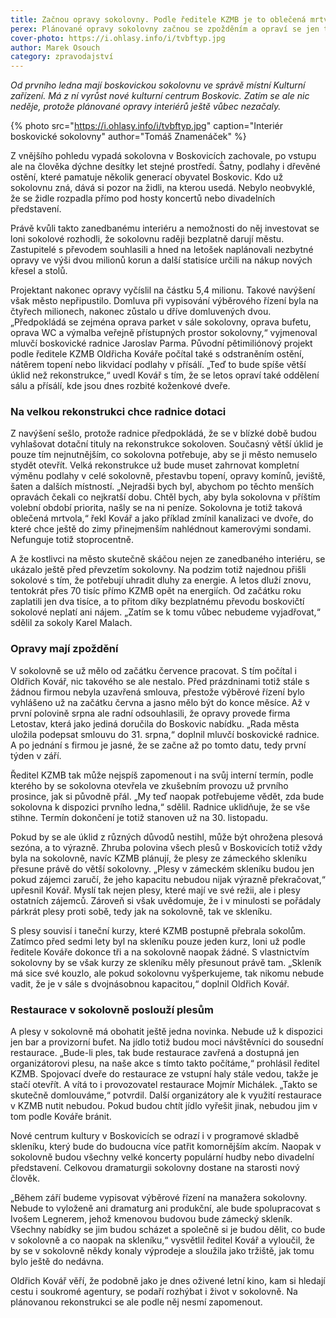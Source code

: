 ```yaml
---
title: Začnou opravy sokolovny. Podle ředitele KZMB je to oblečená mrtvola
perex: Plánované opravy sokolovny začnou se zpožděním a opraví se jen to nejnutnější. Do budoucna je nutná kompletní rekonstrukce.
cover-photo: https://i.ohlasy.info/i/tvbftyp.jpg
author: Marek Osouch
category: zpravodajství
---
```


*Od prvního ledna mají boskovickou sokolovnu ve správě místní Kulturní zařízení. Má z ní vyrůst nové kulturní centrum Boskovic. Zatím se ale nic neděje, protože plánované opravy interiérů ještě vůbec nezačaly.*

{% photo src="https://i.ohlasy.info/i/tvbftyp.jpg" caption="Interiér boskovické sokolovny" author="Tomáš Znamenáček" %}

Z vnějšího pohledu vypadá sokolovna v Boskovicích zachovale, po vstupu ale na člověka dýchne desítky let stejné prostředí. Šatny, podlahy i dřevěné ostění, které pamatuje několik generací obyvatel Boskovic. Kdo už sokolovnu zná, dává si pozor na židli, na kterou usedá. Nebylo neobvyklé, že se židle rozpadla přímo pod hosty koncertů nebo divadelních představení.

Právě kvůli takto zanedbanému interiéru a nemožnosti do něj investovat se loni sokolové rozhodli, že sokolovnu raději bezplatně darují městu. Zastupitelé s převodem souhlasili a hned na letošek naplánovali nezbytné opravy ve výši dvou milionů korun a další statisíce určili na nákup nových křesel a stolů.

Projektant nakonec opravy vyčíslil na částku 5,4 milionu. Takové navýšení však město nepřipustilo. Domluva při vypisování výběrového řízení byla na čtyřech milionech, nakonec zůstalo u dříve domluvených dvou. „Předpokládá se zejména oprava parket v sále sokolovny, oprava bufetu, oprava WC a výmalba veřejně přístupných prostor sokolovny,“ vyjmenoval mluvčí boskovické radnice Jaroslav Parma.
Původní pětimiliónový projekt podle ředitele KZMB Oldřicha Kováře počítal také s odstraněním ostění, nátěrem topení nebo likvidací podlahy v přísálí. „Teď to bude spíše větší úklid než rekonstrukce,“ uvedl Kovář s tím, že se letos opraví také oddělení sálu a přísálí, kde jsou dnes rozbité koženkové dveře.

### Na velkou rekonstrukci chce radnice dotaci

Z navýšení sešlo, protože radnice předpokládá, že se v blízké době budou vyhlašovat dotační tituly na rekonstrukce sokoloven. Současný větší úklid je pouze tím nejnutnějším, co sokolovna potřebuje, aby se ji město nemuselo stydět otevřít. Velká rekonstrukce už bude muset zahrnovat kompletní výměnu podlahy v celé sokolovně, přestavbu topení, opravy komínů, jeviště, šaten a dalších místností.
„Nejradši bych byl, abychom po těchto menších opravách čekali co nejkratší dobu. Chtěl bych, aby byla sokolovna v příštím volební období priorita, našly se na ni peníze. Sokolovna je totiž taková oblečená mrtvola,“ řekl Kovář a jako příklad zmínil kanalizaci ve dvoře, do které chce ještě do zimy přinejmenším nahlédnout kamerovými sondami. Nefunguje totiž stoprocentně.

A že kostlivci na město skutečně skáčou nejen ze zanedbaného interiéru, se ukázalo ještě před převzetím sokolovny. Na podzim totiž najednou přišli sokolové s tím, že potřebují uhradit dluhy za energie. A letos dluží znovu, tentokrát přes 70 tisíc přímo KZMB opět na energiích. Od začátku roku zaplatili jen dva tisíce, a to přitom díky bezplatnému převodu boskovičtí sokolové neplatí ani nájem. „Zatím se k tomu vůbec nebudeme vyjadřovat,“ sdělil za sokoly Karel Malach.

### Opravy mají zpoždění

V sokolovně se už mělo od začátku července pracovat. S tím počítal i Oldřich Kovář, nic takového se ale nestalo. Před prázdninami totiž stále s žádnou firmou nebyla uzavřená smlouva, přestože výběrové řízení bylo vyhlášeno už na začátku června a jasno mělo být do konce měsíce. Až v první polovině srpna ale radní odsouhlasili, že opravy provede firma Letostav, která jako jediná doručila do Boskovic nabídku. „Rada města uložila podepsat smlouvu do 31. srpna,“ doplnil mluvčí boskovické radnice. A po jednání s firmou je jasné, že se začne až po tomto datu, tedy první týden v září.

Ředitel KZMB tak může nejspíš zapomenout i na svůj interní termín, podle kterého by se sokolovna otevřela ve zkušebním provozu už prvního prosince, jak si původně přál. „My teď naopak potřebujeme vědět, zda bude sokolovna k dispozici prvního ledna,“ sdělil. Radnice uklidňuje, že se vše stihne. Termín dokončení je totiž stanoven už na 30. listopadu.

Pokud by se ale úklid z různých důvodů nestihl, může být ohrožena plesová sezóna, a to výrazně. Zhruba polovina všech plesů v Boskovicích totiž vždy byla na sokolovně, navíc KZMB plánují, že plesy ze zámeckého skleníku přesune právě do větší sokolovny. „Plesy v zámeckém skleníku budou jen pokud zájemci zaručí, že jeho kapacitu nebudou nijak výrazně překračovat,“ upřesnil Kovář. Myslí tak nejen plesy, které mají ve své režii, ale i plesy ostatních zájemců. Zároveň si však uvědomuje, že i v minulosti se pořádaly párkrát plesy proti sobě, tedy jak na sokolovně, tak ve skleníku.

S plesy souvisí i taneční kurzy, které KZMB postupně přebrala sokolům. Zatímco před sedmi lety byl na skleníku pouze jeden kurz, loni už podle ředitele Kováře dokonce tři a na sokolovně naopak žádné. S vlastnictvím sokolovny by se však kurzy ze skleníku měly přesunout právě tam. „Skleník má sice své kouzlo, ale pokud sokolovnu vyšperkujeme, tak nikomu nebude vadit, že je v sále s dvojnásobnou kapacitou,“ doplnil Oldřich Kovář.

### Restaurace v sokolovně poslouží plesům

A plesy v sokolovně má obohatit ještě jedna novinka. Nebude už k dispozici jen bar a provizorní bufet. Na jídlo totiž budou moci návštěvníci do sousední restaurace. „Bude-li ples, tak bude restaurace zavřená a dostupná jen organizátorovi plesu, na naše akce s tímto takto počítáme,“ prohlásil ředitel KZMB. Spojovací dveře do restaurace ze vstupní haly stále vedou, takže je stačí otevřít. A vítá to i provozovatel restaurace Mojmír Michálek. „Takto se skutečně domlouváme,“ potvrdil. Další organizátory ale k využití restaurace v KZMB nutit nebudou. Pokud budou chtít jídlo vyřešit jinak, nebudou jim v tom podle Kováře bránit.

Nové centrum kultury v Boskovicích se odrazí i v programové skladbě skleníku, který bude do budoucna více patřit komornějším akcím. Naopak v sokolovně budou všechny velké koncerty populární hudby nebo divadelní představení. Celkovou dramaturgii sokolovny dostane na starosti nový člověk.

„Během září budeme vypisovat výběrové řízení na manažera sokolovny. Nebude to vyloženě ani dramaturg ani produkční, ale bude spolupracovat s Ivošem Legnerem, jehož kmenovou budovou bude zámecký skleník. Všechny nabídky se jim budou scházet a společně si je budou dělit, co bude v sokolovně a co naopak na skleníku,“ vysvětlil ředitel Kovář a vyloučil, že by se v sokolovně někdy konaly výprodeje a sloužila jako tržiště, jak tomu bylo ještě do nedávna.

Oldřich Kovář věří, že podobně jako je dnes oživené letní kino, kam si hledají cestu i soukromé agentury, se podaří rozhýbat i život v sokolovně. Na plánovanou rekonstrukci se ale podle něj nesmí zapomenout.
